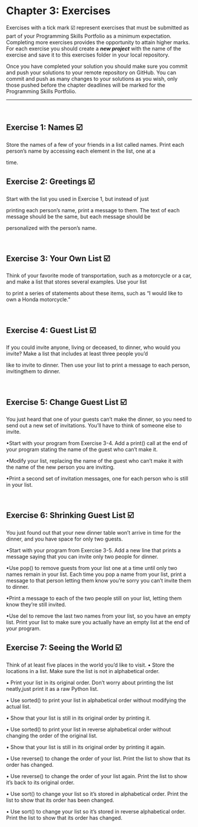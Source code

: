 # Chapter 3: Exercises 

Exercises with a tick mark :ballot_box_with_check: represent exercises that must be submitted as part of your Programming Skills Portfolio as a minimum expectation. Completing more exercises provides the opportunity to attain higher marks. For each exercise you should create a _**new project**_ with the name of the exercise and save it to this exercises folder in your local repository.

Once you have completed your solution you should make sure you commit and push your solutions to your remote repository on GitHub. You can commit and push as many changes to your solutions as you wish, only those pushed before the chapter deadlines will be marked for the Programming Skills Portfolio.  

---
&nbsp;

## Exercise 1: Names :ballot_box_with_check:

Store the names of a few of your friends in a list called names. Print each person’s name by accessing each element in the list, one at a

 time.






## Exercise 2: Greetings :ballot_box_with_check:

Start with the list you used in Exercise 1, but instead of just

printing each person’s name, print a message to them. The text of each message should be the same, but each message should be 

personalized with the person’s name.




&nbsp;
&nbsp;

## Exercise 3: Your Own List :ballot_box_with_check:

Think of your favorite mode of transportation, such as a motorcycle or a car, and make a list that stores several examples. Use your list

to print a series of statements about these items, such as “I would like to own a Honda motorcycle.”

&nbsp;
&nbsp;

## Exercise 4: Guest List :ballot_box_with_check:

If you could invite anyone, living or deceased, to dinner, who would you invite? Make a list that includes at least three people you’d

like to invite to dinner. Then use your list to print a message to each person, invitingthem to dinner.

&nbsp;
&nbsp;

## Exercise 5: Change Guest List :ballot_box_with_check:

You just heard that one of your guests can’t make the
dinner, so you need to send out a new set of invitations. You’ll have to think of
someone else to invite.

•Start with your program from Exercise 3-4. Add a print() call at the end of your program stating the name of the guest who can’t make it.

•Modify your list, replacing the name of the guest who can’t make it with the name of the new person you are inviting.

•Print a second set of invitation messages, one for each person who is still in your list.

&nbsp;
&nbsp;

## Exercise 6: Shrinking Guest List :ballot_box_with_check:

You just found out that your new dinner table won’t arrive in time for the dinner, and you have space for only two guests.

•Start with your program from Exercise 3-5. Add a new line that prints a message saying that you can invite only two people for dinner.

•Use pop() to remove guests from your list one at a time until only two names remain in your list. Each time you pop a name from your list, print a message to that person letting them know you’re sorry you can’t invite them to dinner.

•Print a message to each of the two people still on your list, letting them know they’re still invited.

•Use del to remove the last two names from your list, so you have an empty list. Print your list to make sure you actually have an empty list at the end of your program.
&nbsp;
&nbsp;

## Exercise 7: Seeing the World :ballot_box_with_check:
Think of at least five places in the world you’d like to visit.
•	 Store the locations in a list. Make sure the list is not in alphabetical order.

•	 Print your list in its original order. Don’t worry about printing the list neatly,just print it as a raw Python list.

•	 Use sorted() to print your list in alphabetical order without modifying the actual list.

•	 Show that your list is still in its original order by printing it.

•	 Use sorted() to print your list in reverse alphabetical order without changing the order of the original list.

•	 Show that your list is still in its original order by printing it again.

•	 Use reverse() to change the order of your list. Print the list to show that its order has changed.

•	 Use reverse() to change the order of your list again. Print the list to show it’s back to its original order.

•	 Use sort() to change your list so it’s stored in alphabetical order. Print the list to show that its order has been changed.

•	 Use sort() to change your list so it’s stored in reverse alphabetical order. Print the list to show that its order has changed.

&nbsp;
&nbsp;


